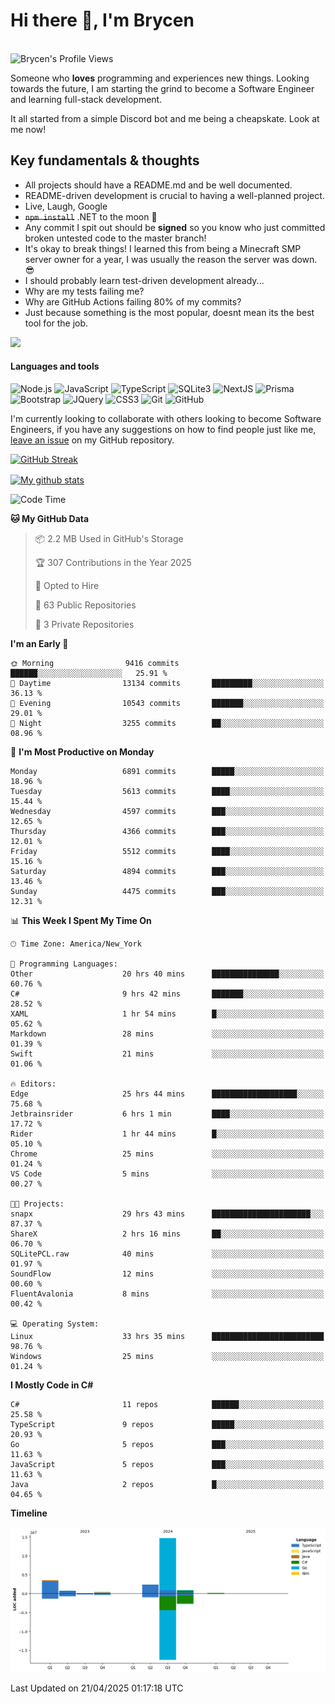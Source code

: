 # Hi there 👋, I'm Brycen

<br>
<img src="https://komarev.com/ghpvc/?username=BrycensRanch" alt="Brycen's Profile Views" />

Someone who **loves** programming and experiences new things. Looking towards the future, I am starting the grind to become a Software Engineer and learning full-stack development.

It all started from a simple Discord bot and me being a cheapskate. Look at me now!

## Key fundamentals & thoughts

- All projects should have a README.md and be well documented.
- README-driven development is crucial to having a well-planned project.
- Live, Laugh, Google
- ~~`npm install`~~ .NET to the moon 🚀
- Any commit I spit out should be **signed** so you know who just committed broken untested code to the master branch!
- It's okay to break things! I learned this from being a Minecraft SMP server owner for a year, I was usually the reason the server was down. 😎
- I should probably learn test-driven development already...
- Why are my tests failing me?
- Why are GitHub Actions failing 80% of my commits? 
- Just because something is the most popular, doesnt mean its the best tool for the job.

<img src="https://res.cloudinary.com/practicaldev/image/fetch/s--OoBLh7-Q--/c_limit%2Cf_auto%2Cfl_progressive%2Cq_auto%2Cw_880/https://cdn-images-1.medium.com/max/1614/1%2A8BlqJ8lNVZzuRjAg1mZ50w.png" height="400"/>

<h4>Languages and tools</h4>
<p>
  <img src="https://img.shields.io/badge/node.js%20-%2343853D.svg?&style=for-the-badge&logo=node.js&logoColor=white" alt="Node.js" />
  <img src="https://img.shields.io/badge/javascript%20-%23323330.svg?&style=for-the-badge&logo=javascript&logoColor=%23F7DF1E" alt="JavaScript" />
  <img src="https://img.shields.io/badge/typescript%20-%23323330.svg?&style=for-the-badge&logo=typescript&logoColor=#3467eb" alt="TypeScript" />
  <img src="https://img.shields.io/badge/sqlite3%20-%23323330.svg?&style=for-the-badge&logo=sqlite&logoColor=#3467eb" alt="SQLite3" />
  <img src="https://img.shields.io/badge/Next.JS%20-%23323330.svg?&style=for-the-badge&logo=next.js&logoColor=#3467eb" alt="NextJS" />
  <img src="https://img.shields.io/badge/Prisma%20-%23323330.svg?&style=for-the-badge&logo=prisma&logoColor=#3467eb" alt="Prisma" />
  <img src="https://img.shields.io/badge/bootstrap%20-%23323330.svg?&style=for-the-badge&logo=bootstrap" alt="Bootstrap" />
  <img src="https://img.shields.io/badge/jquery%20-%23323330.svg?&style=for-the-badge&logo=jquery" alt="JQuery" />
  <img src="https://img.shields.io/badge/css3%20-%23323330.svg?&style=for-the-badge&logo=css3" alt="CSS3" />
  <img src="https://img.shields.io/badge/git%20-%23323330.svg?&style=for-the-badge&logo=git" alt="Git" />
  <img src="https://img.shields.io/badge/github%20-%23323330.svg?&style=for-the-badge&logo=github" alt="GitHub" />
</p>

 I'm currently looking to collaborate with others looking to become Software Engineers, if you have any suggestions on how to find people just like me, [leave an issue](https://github.com/BrycensRanch/BrycensRanch/issues/new) on my GitHub repository.
 
 <p><a href="https://git.io/streak-stats"><img src=https://github-readme-streak-stats-eight.vercel.app?refreshcache12&user=BrycensRanch&amp;theme=dark&amp;hide_border=true&fire=EB5454&amp;ring=0CEB19" alt="GitHub Streak"></a></p>

<a href="https://github.com/anuraghazra/github-readme-stats">
  <img align="center" src="https://github-readme-stats.anuraghazra1.vercel.app/api?username=BrycensRanch&show_icons=true&line_height=27&include_all_commits=true" alt="My github stats" />
</a>

<!--START_SECTION:waka-->
![Code Time](http://img.shields.io/badge/Code%20Time-1%2C931%20hrs%2059%20mins-blue)

**🐱 My GitHub Data** 

> 📦 2.2 MB Used in GitHub's Storage 
 > 
> 🏆 307 Contributions in the Year 2025
 > 
> 💼 Opted to Hire
 > 
> 📜 63 Public Repositories 
 > 
> 🔑 3 Private Repositories 
 > 
**I'm an Early 🐤** 

```text
🌞 Morning                9416 commits        ██████░░░░░░░░░░░░░░░░░░░   25.91 % 
🌆 Daytime                13134 commits       █████████░░░░░░░░░░░░░░░░   36.13 % 
🌃 Evening                10543 commits       ███████░░░░░░░░░░░░░░░░░░   29.01 % 
🌙 Night                  3255 commits        ██░░░░░░░░░░░░░░░░░░░░░░░   08.96 % 
```
📅 **I'm Most Productive on Monday** 

```text
Monday                   6891 commits        █████░░░░░░░░░░░░░░░░░░░░   18.96 % 
Tuesday                  5613 commits        ████░░░░░░░░░░░░░░░░░░░░░   15.44 % 
Wednesday                4597 commits        ███░░░░░░░░░░░░░░░░░░░░░░   12.65 % 
Thursday                 4366 commits        ███░░░░░░░░░░░░░░░░░░░░░░   12.01 % 
Friday                   5512 commits        ████░░░░░░░░░░░░░░░░░░░░░   15.16 % 
Saturday                 4894 commits        ███░░░░░░░░░░░░░░░░░░░░░░   13.46 % 
Sunday                   4475 commits        ███░░░░░░░░░░░░░░░░░░░░░░   12.31 % 
```


📊 **This Week I Spent My Time On** 

```text
🕑︎ Time Zone: America/New_York

💬 Programming Languages: 
Other                    20 hrs 40 mins      ███████████████░░░░░░░░░░   60.76 % 
C#                       9 hrs 42 mins       ███████░░░░░░░░░░░░░░░░░░   28.52 % 
XAML                     1 hr 54 mins        █░░░░░░░░░░░░░░░░░░░░░░░░   05.62 % 
Markdown                 28 mins             ░░░░░░░░░░░░░░░░░░░░░░░░░   01.39 % 
Swift                    21 mins             ░░░░░░░░░░░░░░░░░░░░░░░░░   01.06 % 

🔥 Editors: 
Edge                     25 hrs 44 mins      ███████████████████░░░░░░   75.68 % 
Jetbrainsrider           6 hrs 1 min         ████░░░░░░░░░░░░░░░░░░░░░   17.72 % 
Rider                    1 hr 44 mins        █░░░░░░░░░░░░░░░░░░░░░░░░   05.10 % 
Chrome                   25 mins             ░░░░░░░░░░░░░░░░░░░░░░░░░   01.24 % 
VS Code                  5 mins              ░░░░░░░░░░░░░░░░░░░░░░░░░   00.27 % 

🐱‍💻 Projects: 
snapx                    29 hrs 43 mins      ██████████████████████░░░   87.37 % 
ShareX                   2 hrs 16 mins       ██░░░░░░░░░░░░░░░░░░░░░░░   06.70 % 
SQLitePCL.raw            40 mins             ░░░░░░░░░░░░░░░░░░░░░░░░░   01.97 % 
SoundFlow                12 mins             ░░░░░░░░░░░░░░░░░░░░░░░░░   00.60 % 
FluentAvalonia           8 mins              ░░░░░░░░░░░░░░░░░░░░░░░░░   00.42 % 

💻 Operating System: 
Linux                    33 hrs 35 mins      █████████████████████████   98.76 % 
Windows                  25 mins             ░░░░░░░░░░░░░░░░░░░░░░░░░   01.24 % 
```

**I Mostly Code in C#** 

```text
C#                       11 repos            ██████░░░░░░░░░░░░░░░░░░░   25.58 % 
TypeScript               9 repos             █████░░░░░░░░░░░░░░░░░░░░   20.93 % 
Go                       5 repos             ███░░░░░░░░░░░░░░░░░░░░░░   11.63 % 
JavaScript               5 repos             ███░░░░░░░░░░░░░░░░░░░░░░   11.63 % 
Java                     2 repos             █░░░░░░░░░░░░░░░░░░░░░░░░   04.65 % 
```



**Timeline**

![Lines of Code chart](https://raw.githubusercontent.com/BrycensRanch/BrycensRanch/main/assets/bar_graph.png)


 Last Updated on 21/04/2025 01:17:18 UTC
<!--END_SECTION:waka-->

<!--
**BrycensRanch/BrycensRanch** is a ✨ _special_ ✨ repository because its `README.md` (this file) appears on your GitHub profile.

Here are some ideas to get you started:

- 🔭 I’m currently working on ...
- 🌱 I’m currently learning ...
- 👯 I’m looking to collaborate on ...
- 🤔 I’m looking for help with ...
- 💬 Ask me about ...
- 📫 How to reach me: ...
- 😄 Pronouns: ...
- ⚡ Fun fact: ...
-->
